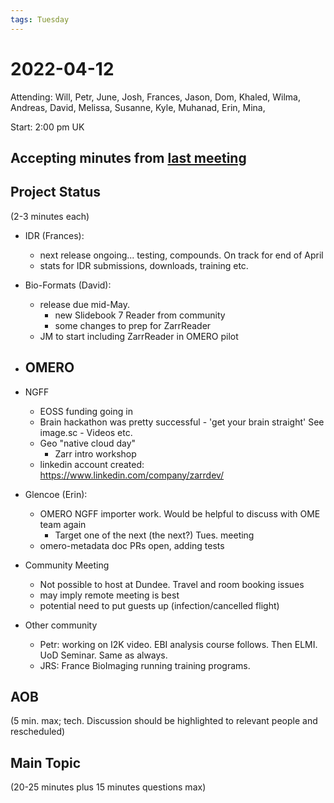 ```yaml
---
tags: Tuesday
---
```


# 2022-04-12

Attending: Will, Petr, June, Josh, Frances, Jason, Dom, Khaled, Wilma, Andreas, David, Melissa, Susanne, Kyle, Muhanad, Erin, Mina, 

Start: 2:00 pm UK

## Accepting minutes from [last meeting](https://github.com/ome/meeting-minutes)

## Project Status

(2-3 minutes each)

- IDR (Frances):
    - next release ongoing... testing, compounds. On track for end of April
    - stats for IDR submissions, downloads, training etc.

- Bio-Formats (David):
    - release due mid-May.
        - new Slidebook 7 Reader from community
        - some changes to prep for ZarrReader
    - JM to start including ZarrReader in OMERO pilot

- OMERO
  - 
  
- NGFF
  - EOSS funding going in
  - Brain hackathon was pretty successful - 'get your brain straight' See image.sc - Videos etc.
  - Geo "native cloud day"
      - Zarr intro workshop
  - linkedin account created: https://www.linkedin.com/company/zarrdev/

- Glencoe (Erin):
    - OMERO NGFF importer work. Would be helpful to discuss with OME team again
      - Target one of the next (the next?) Tues. meeting
    - omero-metadata doc PRs open, adding tests

- Community Meeting
    - Not possible to host at Dundee. Travel and room booking issues
    - may imply remote meeting is best
    - potential need to put guests up (infection/cancelled flight)
    
- Other community
  - Petr: working on I2K video. EBI analysis course follows. Then ELMI. UoD Seminar. Same as always.
  - JRS: France BioImaging running training programs.

## AOB

(5 min. max; tech. Discussion should be highlighted to relevant people and rescheduled)

## Main Topic

(20-25 minutes plus 15 minutes questions max)
